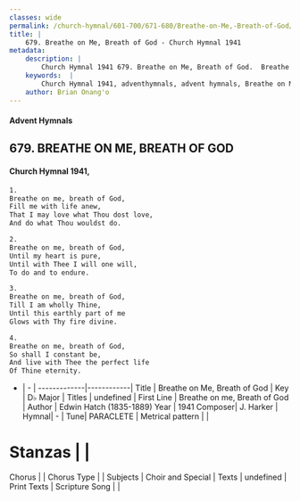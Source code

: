 ```yaml
---
classes: wide
permalink: /church-hymnal/601-700/671-680/Breathe-on-Me,-Breath-of-God/
title: |
    679. Breathe on Me, Breath of God - Church Hymnal 1941
metadata:
    description: |
        Church Hymnal 1941 679. Breathe on Me, Breath of God.  Breathe on me, breath of God, Fill me with life anew, That I may love what Thou dost love, And do what Thou wouldst do. 
    keywords:  |
        Church Hymnal 1941, adventhymnals, advent hymnals, Breathe on Me, Breath of God, Breathe on me, Breath of God. 
    author: Brian Onang'o
---
```


#### Advent Hymnals
## 679. BREATHE ON ME, BREATH OF GOD
####  Church Hymnal 1941,

```txt
1.
Breathe on me, breath of God,
Fill me with life anew,
That I may love what Thou dost love,
And do what Thou wouldst do.

2.
Breathe on me, breath of God,
Until my heart is pure,
Until with Thee I will one will,
To do and to endure.

3.
Breathe on me, breath of God,
Till I am wholly Thine,
Until this earthly part of me
Glows with Thy fire divine.

4.
Breathe on me, breath of God,
So shall I constant be,
And live with Thee the perfect life
Of Thine eternity.

```

- |   -  |
-------------|------------|
Title | Breathe on Me, Breath of God |
Key | D♭ Major |
Titles | undefined |
First Line | Breathe on me, Breath of God |
Author | Edwin Hatch (1835-1889)
Year | 1941
Composer| J. Harker |
Hymnal|  - |
Tune| PARACLETE |
Metrical pattern | |
# Stanzas |  |
Chorus |  |
Chorus Type |  |
Subjects | Choir and Special |
Texts | undefined |
Print Texts | 
Scripture Song |  |
    
